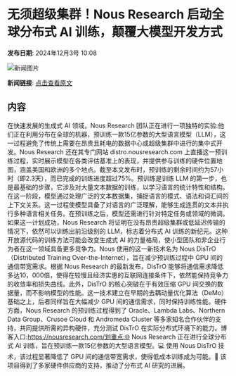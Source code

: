 # ​无须超级集群！Nous Research 启动全球分布式 AI 训练，颠覆大模型开发方式

**发布日期**: 2024年12月3号 10:08

![新闻图片](https://upload.chinaz.com/2024/1203/6386881727291963739676302.png)

**新闻链接**: [点击查看原文](https://www.aibase.com/zh/news/13640)

## 内容

在快速发展的生成式 AI 领域，Nous Research 团队正在进行一项独特的实验:他们正在利用分布在全球的机器，预训练一款15亿参数的大型语言模型（LLM），这一过程避免了传统上需要在昂贵且耗电的数据中心或超级集群中进行的集中式开发。Nous Research 还在其专门网站 distro.nousresearch.com 上直播这一预训练过程，实时展示模型在各类评估基准上的表现，并提供参与训练的硬件位置地图，涵盖美国和欧洲的多个地点。截至本文发布时，预训练的剩余时间约为57小时（即2.3天），而已完成的训练进度超过75%。预训练是训练 LLM 的第一步，也是最基础的步骤，它涉及对大量文本数据的训练，以学习语言的统计特性和结构。在这一阶段，模型通过处理广泛的文本数据集，捕捉语言的模式、语法和词汇间的上下文关系。这一过程使模型具备了对语言的广泛理解，能够生成连贯的文本并执行多种语言相关任务。在预训练之后，模型还需进行针对特定任务或领域的微调。如果这一计划成功，Nous Research 将证明在没有昂贵超级集群或低延迟传输的情况下，依然可以训练出前沿级别的 LLM，标志着分布式 AI 训练的新纪元。这种开放源代码的训练方法可能会改变生成式 AI 的力量格局，使小型团队和非企业行为者在这一领域具备更多竞争力。Nous 使用的这一新技术名为 Nous DisTrO（Distributed Training Over-the-Internet），旨在减少预训练过程中 GPU 间的通信带宽需求。根据 Nous Research 的最新发布，DisTrO 能够将通信需求降低多达10，000倍，使得在较慢且经济实惠的互联网连接条件下，依然能保持竞争力的收敛率和损失曲线。此外，DisTrO 的核心突破在于有效压缩 GPU 间交换的数据量，而不影响模型的性能。这一技术建立在早期的去耦动量优化算法（DeMo）基础之上，后者同样旨在大幅减少 GPU 间的通信需求，同时保持训练性能。硬件方面，Nous Research 的预训练过程得到了 Oracle、Lambda Labs、Northern Data Group、Crusoe Cloud 和 Andromeda Cluster 等多家知名合作伙伴的支持，共同提供所需的异构硬件，充分测试 DisTrO 在实际分布式环境下的能力。博客入口:https://nousresearch.com/划重点:🌐 Nous Research 正在进行全球分布式 AI 训练，旨在预训练一款15亿参数的大型语言模型。💻 使用 Nous DisTrO 技术，该过程显著降低了 GPU 间的通信带宽需求，使得低成本训练成为可能。🤝 该项目得到了多家硬件供应商的支持，推动了分布式 AI 研究的进展。

